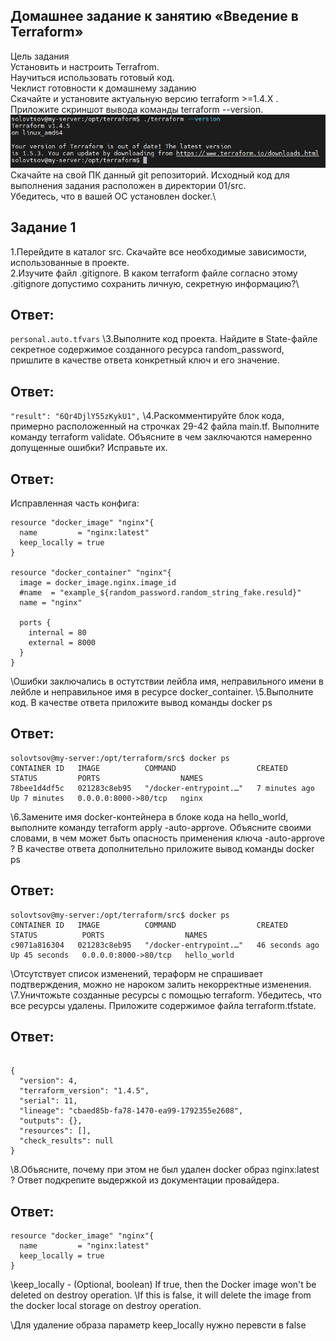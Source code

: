 ## Домашнее задание к занятию «Введение в Terraform»
Цель задания\
Установить и настроить Terrafrom.\
Научиться использовать готовый код.\
Чеклист готовности к домашнему заданию\
Скачайте и установите актуальную версию terraform >=1.4.X . Приложите скриншот вывода команды terraform --version.\
![](terraform.png)
Скачайте на свой ПК данный git репозиторий. Исходный код для выполнения задания расположен в директории 01/src.\
Убедитесь, что в вашей ОС установлен docker.\

## Задание 1
1.Перейдите в каталог src. Скачайте все необходимые зависимости, использованные в проекте.\
2.Изучите файл .gitignore. В каком terraform файле согласно этому .gitignore допустимо сохранить личную, секретную информацию?\
## Ответ:
`personal.auto.tfvars`
\3.Выполните код проекта. Найдите в State-файле секретное содержимое созданного ресурса random_password, пришлите в качестве ответа конкретный ключ и его значение.
## Ответ:
`"result": "6Qr4DjlY55zKykU1",`
\4.Раскомментируйте блок кода, примерно расположенный на строчках 29-42 файла main.tf. Выполните команду terraform validate. Объясните в чем заключаются намеренно допущенные ошибки? Исправьте их.
## Ответ:
Исправленная часть конфига:
```
resource "docker_image" "nginx"{
  name         = "nginx:latest"
  keep_locally = true
}

resource "docker_container" "nginx"{
  image = docker_image.nginx.image_id
  #name  = "example_${random_password.random_string_fake.resuld}"
  name = "nginx"

  ports {
    internal = 80
    external = 8000
  }
}
```
\Ошибки заключались в остутствии лейбла имя, неправильного имени в лейбле и неправильное имя в ресурсе docker_container.
\5.Выполните код. В качестве ответа приложите вывод команды docker ps
## Ответ:
```
solovtsov@my-server:/opt/terraform/src$ docker ps
CONTAINER ID   IMAGE          COMMAND                  CREATED         STATUS         PORTS                  NAMES
78bee1d4df5c   021283c8eb95   "/docker-entrypoint.…"   7 minutes ago   Up 7 minutes   0.0.0.0:8000->80/tcp   nginx
```
\6.Замените имя docker-контейнера в блоке кода на hello_world, выполните команду terraform apply -auto-approve. Объясните своими словами, в чем может быть опасность применения ключа -auto-approve ? В качестве ответа дополнительно приложите вывод команды docker ps
## Ответ:
```
solovtsov@my-server:/opt/terraform/src$ docker ps
CONTAINER ID   IMAGE          COMMAND                  CREATED          STATUS          PORTS                  NAMES
c9071a816304   021283c8eb95   "/docker-entrypoint.…"   46 seconds ago   Up 45 seconds   0.0.0.0:8000->80/tcp   hello_world
```
\Отсутствует список изменений, тераформ не спрашивает подтверждения, можно не нароком залить некорректные изменения.
\7.Уничтожьте созданные ресурсы с помощью terraform. Убедитесь, что все ресурсы удалены. Приложите содержимое файла terraform.tfstate.
## Ответ:
```

{
  "version": 4,
  "terraform_version": "1.4.5",
  "serial": 11,
  "lineage": "cbaed85b-fa78-1470-ea99-1792355e2608",
  "outputs": {},
  "resources": [],
  "check_results": null
}
```
\8.Объясните, почему при этом не был удален docker образ nginx:latest ? Ответ подкрепите выдержкой из документации провайдера.
## Ответ:
```
resource "docker_image" "nginx"{
  name         = "nginx:latest"
  keep_locally = true
}
```
\keep_locally - (Optional, boolean) If true, then the Docker image won't be deleted on destroy operation.
\If this is false, it will delete the image from the docker local storage on destroy operation.

\Для удаление образа параметр keep_locally нужно перевсти в false
